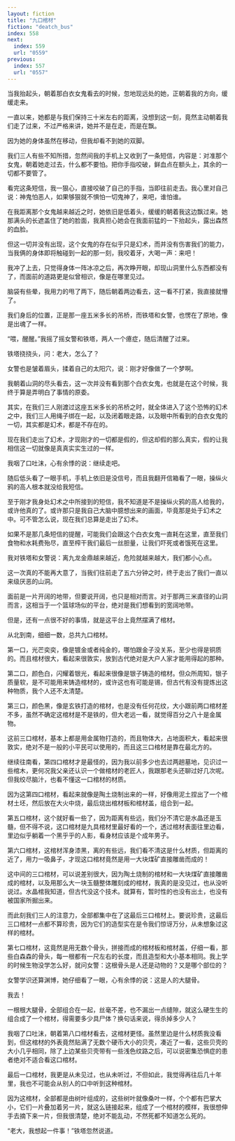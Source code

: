 ```yaml
---
layout: fiction
title: "九口棺材"
fiction: "deatch_bus"
index: 558
next:
  index: 559
  url: "0559"
previous:
  index: 557
  url: "0557"
---
```

当我抬起头，朝着那白衣女鬼看去的时候，忽地现远处的她，正朝着我的方向，缓缓走来。

一直以来，她都是与我们保持三十米左右的距离，没想到这一刻，竟然主动朝着我们走了过来，不过严格来讲，她并不是在走，而是在飘。

因为她的身体虽然在移动，但我却看不到她的双脚。

我们三人有些不知所措，忽然间我的手机上又收到了一条短信，内容是：对准那个女鬼，朝着她走过去，什么都不要怕。把你手指咬破，鲜血点在额头上，其余的一切都不要管了。

看完这条短信，我一狠心，直接咬破了自己的手指，当即往前走去。我心里对自己说：神鬼怕恶人，如果够狠就不惧怕一切鬼神了，来吧，谁怕谁。

在我距离那个女鬼越来越近之时，她依旧是低着头，缓缓的朝着我这边飘过来。她那满头的长遮盖住了她的脸面，我真担心她会在我面前猛的一下抬起头，露出森然的血脸。

但这一切并没有出现，这个女鬼的存在似乎只是幻术，而并没有伤害我们的能力，当我俩的身体即将触碰到一起的那一刻，我咬着牙，大喝一声：来吧！

我冲了上去，只觉得身体一阵冰凉之后，再次睁开眼，却现山洞里什么东西都没有了，而面前的道路更是似曾相识，像是在哪里见过。

脑袋有些晕，我用力的甩了两下，随后朝着两边看去，这一看不打紧，我直接就懵了。

我们身后的位置，正是那一座五米多长的吊桥，而铁塔和女警，也愣在了原地，像是出魂了一样。

“喂，醒醒。”我摇了摇女警和铁塔，两人一个癔症，随后清醒了过来。

铁塔挠挠头，问：老大，怎么了？

女警也是皱着眉头，揉着自己的太阳穴，说：刚才好像做了一个梦啊。

我朝着山洞的尽头看去，这一次并没有看到那个白衣女鬼，也就是在这个时候，我终于算是弄明白了事情的原委。

其实，在我们三人刚渡过这座五米多长的吊桥之时，就全体进入了这个恐怖的幻术之中，我们三人用绳子绑在一起，以及闭着眼走路，以及眼中所看到的白衣女鬼的一切，其实都是幻术，都是不存在的。

现在我们走出了幻术，才现刚才的一切都是假的，但这却假的那么真实，假的让我相信这一切就像是真真实实生过的一样。

我咽了口吐沫，心有余悸的说：继续走吧。

随后低头看了一眼手机，手机上依旧是没信号，而且我翻开信箱看了一眼，操纵火鸦的高人根本就没给我短信。

至于刚才我身处幻术之中所接到的短信，我不知道是不是操纵火鸦的高人给我的，或许他真的了。或许那只是我自己大脑中臆想出来的画面，毕竟那是处于幻术之中。可不管怎么说，现在我们总算是走出了幻术。

如果不是那几条短信的提醒，可能我们会跟这个白衣女鬼一直耗在这里，直至我们食物和水耗费殆尽，直至榨干我们最后一丝胆量，让我们吓死或者饿死在这里。

我对铁塔和女警说：离九龙金鼎越来越近，危险就越来越大，我们都小心点。

这一次真的不能再大意了，当我们往前走了五六分钟之时，终于走出了我们一直以来级厌恶的山洞。

面前是一片开阔的地带，但要说开阔，也只是相对而言。对于那两三米直径的山洞而言，这相当于一个篮球场似的平台，绝对是我们想看到的宽阔地带。

但是，还有一点很不好的事情，就是这平台上竟然摆满了棺材。

从北到南，细细一数，总共九口棺材。

第一口，光芒奕奕，像是镀金或者纯金的，哪怕跟金子没关系，至少也得是铜质的。而且棺材很大，看起来很敦实，放到古代绝对是大户人家才能用得起的那种。

第二口，颜色白，闪耀着银光，看起来很像是银子铸造的棺材。但众所周知，银子质量软，是不可能用来铸造棺材的，或许这也有可能是锡，但古代有没有提炼出这种物质，我个人还不太清楚。

第三口，颜色黑，像是玄铁打造的棺材，也是没有任何花纹，大小跟前两口棺材差不多，虽然不确定这棺材是不是铁的，但大老远一看，就觉得百分之八十是金属物。

这前三口棺材，基本上都是用金属物打造的，而且物体大，占地面积大，看起来很敦实，绝对不是一般的小平民可以使用的，而且这三口棺材是靠在最北方的。

继续往南看，第四口棺材才是最怪的，因为我以前多少也去过两趟墓地，见识过一些棺木，更何况我父亲还认识一个做棺材的老匠人，我跟那老头还聊过好几次呢。但我绞尽脑汁，也看不懂这一口棺材的材质。

因为这第四口棺材，看起来就像是陶土烧制出来的一样，好像用泥土捏出了一个棺材土坯，然后放在大火中烧，最后烧出棺材板和棺材盖，组合到一起。

第五口棺材，这个就好看一些了，因为距离有些远，我们分不清它是水晶还是玉髓，但不得不说，这口棺材是九具棺材里最好看的一个，透过棺材表面往里边看，里边似乎躺着一个黑乎乎的人影，看身材应该是个成年男子。

第六口棺材，这棺材浑身漆黑，离的有些远，我们看不清这是什么材质，但距离的近了，用力一吸鼻子，才现这口棺材竟然是用一大块煤矿直接雕凿而成的！

这中间的三口棺材，可以说差别很大，因为陶土烧制的棺材和一大块煤矿直接雕凿成的棺材，以及用那么大一块玉髓整体雕刻成的棺材，我真的是没见过，也从没听说过。水晶棺我知道，但古代没这个技术。就算有，暂时性的也没有出土，也没有被国家所掘出来。

而此刻我们三人的注意力，全部都集中在了这最后三口棺材上。要说珍贵，这最后三口棺材一点都不算珍贵，因为它们的造型实在是令我们惊讶万分，从未想象过这样的棺材。

第七口棺材，这竟然是用无数个骨头，拼接而成的棺材板和棺材盖，仔细一看，那些白森森的骨头，每一根都有一尺左右的长度，而且造型和大小基本相同。我上学的时候生物没学怎么好，就问女警：这根骨头是人还是动物的？又是哪个部位的？

女警学识还算渊博，她仔细看了一眼，心有余悸的说：这是人的大腿骨。

我去！

一根根大腿骨，全部组合在一起，丝毫不差，也不漏出一点缝隙，就这么硬生生的组合成了一个棺材，得需要多少具尸体？换句话来说，得杀掉多少人？

我咽了口吐沫，朝着第八口棺材看去，这棺材更怪。虽然里边是什么材质我没看到，但这棺材的外表竟然贴满了无数个硬币大小的贝壳，凑近了一看，这些贝壳的大小几乎相同，除了上边某些贝壳带有一些浅色纹路之后，可以说密集恐惧症的患者绝对不适合看这口棺材。

最后一口棺材，我更是从未见过，也从未听过，不但如此，我觉得再往后几十年里，我也不可能会从别人的口中听到这种棺材。

因为这棺材，全部都是由树叶组成的，这些树叶就像桑叶一样，个个都有巴掌大小，它们一片叠加着另一片，就这么链接起来，组成了一个棺材的模样，我很想伸手去摘下来一片，但我很清楚，绝对不能乱动，不然死都不知道怎么死的。

“老大，我想起一件事！”铁塔忽然说道。